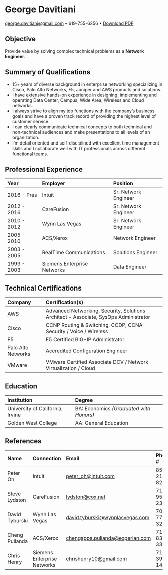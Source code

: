 # George Davitiani

george.davitiani@gmail.com • 619-755-6256 • [Download PDF](/resume.pdf)


## Objective

Provide value by solving complex technical problems as a **Network Engineer**.


## Summary of Qualifications

- 15+ years of diverse background in enterprise networking specializing in Cisco, Palo Alto Networks, F5, Juniper and AWS products and solutions.
- I have extensive hands-on experience in designing, implementing and operating Data Center, Campus, Wide Area, Wireless and Cloud networks.
- I always strive to align my job functions with the company’s business goals and have a proven track record of providing the highest level of customer service.
- I can clearly communicate technical concepts to both technical and non-technical audiences and make presentations to all levels of an organization.
- I’m detail oriented and self-disciplined with excellent time management skills and I collaborate well with IT professionals across different functional teams.


## Professional Experience

| Year        | Employer                    | Position
| :---------- | :-------------------------- | :------------------- |
| 2016 - Pres | Intuit                      | Sr. Network Engineer |
| 2012 - 2016 | CareFusion                  | Sr. Network Engineer |
| 2010 - 2012 | Wynn Las Vegas              | Sr. Network Engineer |
| 2005 - 2010 | ACS/Xerox                   | Network Engineer     |
| 2003 - 2005 | RealTime Communications     | Solutions Engineer   |
| 1999 - 2003 | Siemens Enterprise Networks | Data Engineer        |


## Technical Certifications

| Company            | Certification(s)                                                                     |
| :----------------- | :----------------------------------------------------------------------------------- |
| AWS                | Advanced Networking, Security, Solutions Architect - Associate, SysOps Administrator |
| Cisco              | CCNP Routing & Switching, CCDP, CCNA Security / Voice / Wireless                     |
| F5                 | F5 Certified BIG-IP Administrator                                                    |
| Palo Alto Networks | Accredited Configuration Engineer                                                    |
| VMware             | VMware Certified Associate DCV / Network Virtualization / Cloud                      |


## Education

| Institution                      | Degree                                  |
| :------------------------------- | :-------------------------------------- |
| University of California, Irvine | BA: Economics _(Graduated with Honors)_ |
| Golden West College              | AA: General Education                   |


## References

| Name           | Connection                  | Email                           | Phone #      |
| :------------- | :-------------------------- | :------------------------------ | :----------- |
| Peter Oh       | Intuit                      | peter_oh@intuit.com             | 858-215-8251 |
| Steve Lydston  | CareFusion                  | lydston@cox.net                 | 714-955-2310 |
| David Tyburski | Wynn Las Vegas              | david.tyburski@wynnlasvegas.com | 702-770-3216 |
| Cheng Pulianda | ACS/Xerox                   | chengappa.pulianda@experian.com | 714-830-3345 |
| Chris Henry    | Siemens Enterprise Networks | chrishenry10@gmail.com          | 714-390-1474 |